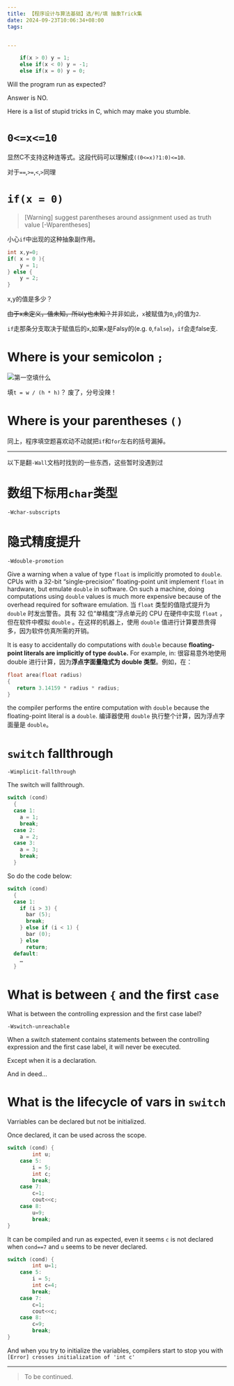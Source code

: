 ```yaml
---
title: 【程序设计与算法基础】选/判/填 抽象Trick集
date: 2024-09-23T10:06:34+08:00
tags:


---
```

```c
    if(x > 0) y = 1;
    else if(x < 0) y = -1;
    else if(x = 0) y = 0;
```

Will the program run as expected?

<!-- more -->

Answer is NO.

Here is a list of stupid tricks in C, which may make you stumble.

# `0<=x<=10`

显然C不支持这种连等式。这段代码可以理解成`((0<=x)?1:0)<=10`.

对于`==`,`>=`,`<`,`>`同理

# `if(x = 0)`

> [Warning] suggest parentheses around assignment used as truth value [-Wparentheses]

小心`if`中出现的这种抽象副作用。

```c
int x,y=0;
if( x = 0 ){
    y = 1;
} else {
    y = 2;
}
```

x,y的值是多少？

~~由于x未定义，值未知，所以y也未知？~~并非如此，`x`被赋值为`0`,`y`的值为`2`.

`if`走那条分支取决于赋值后的`x`,如果`x`是Falsy的(e.g. `0`,`false`)，`if`会走false支.

# Where is your semicolon `;`

![第一空填什么](Pic1.png)

填`t = w / (h * h)`？ 废了，分号没辣！

# Where is your parentheses `()`

同上，程序填空题喜欢动不动就把`if`和`for`左右的括号漏掉。

---

以下是翻`-Wall`文档时找到的一些东西，这些暂时没遇到过

# 数组下标用`char`类型

`-Wchar-subscripts`

# 隐式精度提升

`-Wdouble-promotion`

Give a warning when a value of type `float` is implicitly promoted to `double`. CPUs with a 32-bit “single-precision” floating-point unit implement `float` in hardware, but emulate `double` in software. On such a machine, doing computations using `double` values is much more expensive because of the overhead required for software emulation.
当 `float` 类型的值隐式提升为 `double` 时发出警告。具有 32 位“单精度”浮点单元的 CPU 在硬件中实现 `float` ，但在软件中模拟 `double` 。在这样的机器上，使用 `double` 值进行计算要昂贵得多，因为软件仿真所需的开销。

It is easy to accidentally do computations with `double` because **floating-point literals are implicitly of type `double`.** For example, in:
很容易意外地使用 double 进行计算，因为**浮点字面量隐式为 double 类型**。例如，在：

```c
float area(float radius)
{
   return 3.14159 * radius * radius;
}
```

the compiler performs the entire computation with `double` because the floating-point literal is a `double`.
编译器使用 `double` 执行整个计算，因为浮点字面量是 `double`。

# `switch` fallthrough

`-Wimplicit-fallthrough`

The switch will fallthrough.

```c
switch (cond)
  {
  case 1:
    a = 1;
    break;
  case 2:
    a = 2;
  case 3:
    a = 3;
    break;
  }
```

So do the code below:

```c
switch (cond)
  {
  case 1:
    if (i > 3) {
      bar (5);
      break;
    } else if (i < 1) {
      bar (0);
    } else
      return;
  default:
    …
  }
```

# What is between `{` and the first `case`

What is between the controlling expression and the first case label?

`-Wswitch-unreachable`

When a switch statement contains statements between the controlling expression and the first case label, it will never be executed.

Except when it is a declaration.

And in deed...

# What is the lifecycle of vars in `switch`

Varriables can be declared but not be initialized.

Once declared, it can be used across the scope.

```c
switch (cond) {
		int u;
	case 5:
		i = 5;
		int c;
		break;
	case 7:
		c=1;
		cout<<c;
	case 8:
		u=9;
		break;
}
```

It can be compiled and run as expected, even it seems `c` is not declared when `cond==7` and `u` seems to be never declared.

```c
switch (cond) {
		int u=1;
	case 5:
		i = 5;
		int c=4;
		break;
	case 7:
		c=1;
		cout<<c;
	case 8:
		c=9;
		break;
}
```

And when you try to initialize the variables, compilers start to stop you with `[Error] crosses initialization of 'int c'`

---

> To be continued.
